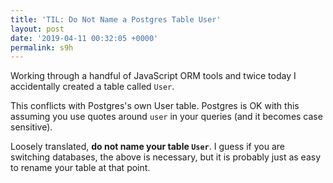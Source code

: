 ```yaml
---
title: 'TIL: Do Not Name a Postgres Table User'
layout: post
date: '2019-04-11 00:32:05 +0000'
permalink: s9h
---
```

Working through a handful of JavaScript ORM tools and twice today I accidentally created a table called `User`. 

<!--more-->

This conflicts with Postgres's own User table. Postgres is OK with this assuming you use quotes around `user` in your queries (and it becomes case sensitive).

Loosely translated, **do not name your table `User`**. I guess if you are switching databases, the above is necessary, but it is probably just as easy to rename your table at that point.
